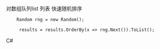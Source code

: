 对数组队列list 列表 快速随机排序


        Random rng = new Random();

         results = results.OrderBy(x => rng.Next()).ToList();


C#




